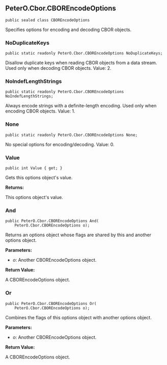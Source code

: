 ## PeterO.Cbor.CBOREncodeOptions

    public sealed class CBOREncodeOptions

Specifies options for encoding and decoding CBOR objects.

### NoDuplicateKeys

    public static readonly PeterO.Cbor.CBOREncodeOptions NoDuplicateKeys;

Disallow duplicate keys when reading CBOR objects from a data stream. Used only when decoding CBOR objects. Value: 2.

### NoIndefLengthStrings

    public static readonly PeterO.Cbor.CBOREncodeOptions NoIndefLengthStrings;

Always encode strings with a definite-length encoding. Used only when encoding CBOR objects. Value: 1.

### None

    public static readonly PeterO.Cbor.CBOREncodeOptions None;

No special options for encoding/decoding. Value: 0.

### Value

    public int Value { get; }

Gets this options object's value.

<b>Returns:</b>

This options object's value.

### And

    public PeterO.Cbor.CBOREncodeOptions And(
        PeterO.Cbor.CBOREncodeOptions o);

Returns an options object whose flags are shared by this and another options object.

<b>Parameters:</b>

 * <i>o</i>: Another CBOREncodeOptions object.

<b>Return Value:</b>

A CBOREncodeOptions object.

### Or

    public PeterO.Cbor.CBOREncodeOptions Or(
        PeterO.Cbor.CBOREncodeOptions o);

Combines the flags of this options object with another options object.

<b>Parameters:</b>

 * <i>o</i>: Another CBOREncodeOptions object.

<b>Return Value:</b>

A CBOREncodeOptions object.
